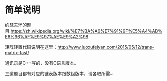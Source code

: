 简单说明
=====
约瑟夫环的题目:https://zh.wikipedia.org/wiki/%E7%BA%A6%E7%91%9F%E5%A4%AB%E6%96%AF%E9%97%AE%E9%A2%98

矩阵转置代码说明在这里：http://www.luoxufeiyan.com/2015/05/12/trans-matrix-fast/

通讯录是C++写的，没有C语言版本。


三道题目都有对应的链表版本跟数组版本，请各取所需~
